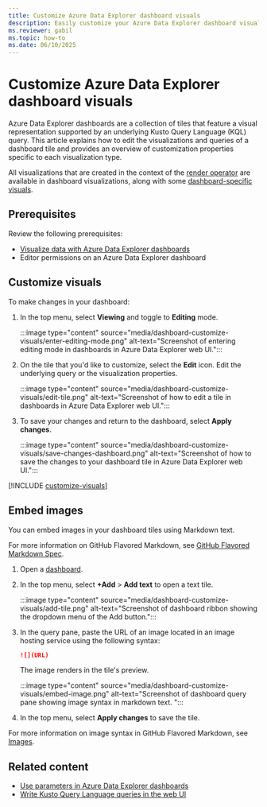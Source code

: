 ```yaml
---
title: Customize Azure Data Explorer dashboard visuals
description: Easily customize your Azure Data Explorer dashboard visuals
ms.reviewer: gabil
ms.topic: how-to
ms.date: 06/10/2025
---
```


# Customize Azure Data Explorer dashboard visuals

Azure Data Explorer dashboards are a collection of tiles that feature a visual representation supported by an underlying Kusto Query Language (KQL) query. This article explains how to edit the visualizations and queries of a dashboard tile and provides an overview of customization properties specific to each visualization type.

All visualizations that are created in the context of the [render operator](/kusto/query/render-operator?view=azure-data-explorer&preserve-view=true#visualization) are available in dashboard visualizations, along with some [dashboard-specific visuals](dashboard-visuals.md).

## Prerequisites

Review the following prerequisites:

* [Visualize data with Azure Data Explorer dashboards](azure-data-explorer-dashboards.md)
* Editor permissions on an Azure Data Explorer dashboard

## Customize visuals

To make changes in your dashboard:

1. In the top menu, select **Viewing** and toggle to **Editing** mode.

    :::image type="content" source="media/dashboard-customize-visuals/enter-editing-mode.png" alt-text="Screenshot of entering editing mode in dashboards in Azure Data Explorer web UI.":::

1. On the tile that you'd like to customize, select the **Edit** icon. Edit the underlying query or the visualization properties.

    :::image type="content" source="media/dashboard-customize-visuals/edit-tile.png" alt-text="Screenshot of how to edit a tile in dashboards in Azure Data Explorer web UI.":::

1. To save your changes and return to the dashboard, select **Apply changes**.

    :::image type="content" source="media/dashboard-customize-visuals/save-changes-dashboard.png" alt-text="Screenshot of how to save the changes to your dashboard tile in Azure Data Explorer web UI.":::

[!INCLUDE [customize-visuals](includes/customize-visuals.md)]

## Embed images

You can embed images in your dashboard tiles using Markdown text.

For more information on GitHub Flavored Markdown, see [GitHub Flavored Markdown Spec](https://github.github.com/gfm/).

1. Open a [dashboard](azure-data-explorer-dashboards.md#create-a-new-dashboard).
1. In the top menu, select **+Add** > **Add text** to open a text tile.

    :::image type="content" source="media/dashboard-customize-visuals/add-tile.png" alt-text="Screenshot of dashboard ribbon showing the dropdown menu of the Add button.":::

1. In the query pane, paste the URL of an image located in an image hosting service using the following syntax:

    ```md
    ![](URL)
    ```

    The image renders in the tile's preview.

    :::image type="content" source="media/dashboard-customize-visuals/embed-image.png" alt-text="Screenshot of dashboard query pane showing image syntax in markdown text. ":::

1. In the top menu, select **Apply changes** to save the tile.

For more information on image syntax in GitHub Flavored Markdown, see [Images](https://github.github.com/gfm/#images).

## Related content

* [Use parameters in Azure Data Explorer dashboards](dashboard-parameters.md)
* [Write Kusto Query Language queries in the web UI](web-ui-kql.md)
